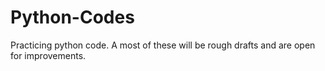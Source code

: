 # Python-Codes
Practicing python code. A most of these will be rough drafts and are open for improvements.
